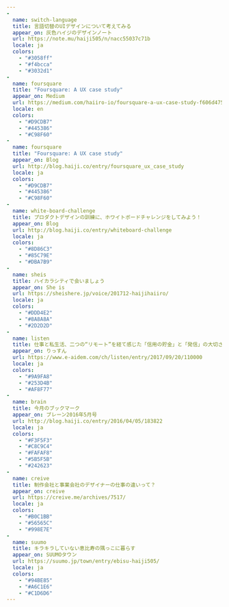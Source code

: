 ```yaml
---
-
  name: switch-language
  title: 言語切替のUIデザインについて考えてみる
  appear_on: 灰色ハイジのデザインノート
  url: https://note.mu/haiji505/n/nacc55037c71b
  locale: ja
  colors:
    - "#3058ff"
    - "#f4bcca"
    - "#3032d1"
-
  name: foursquare
  title: "Foursquare: A UX case study"
  appear_on: Medium
  url: https://medium.com/haiiro-io/foursquare-a-ux-case-study-f606d4757d9b
  locale: en
  colors:
    - "#D9CDB7"
    - "#445386"
    - "#C98F60"
-
  name: foursquare
  title: "Foursquare: A UX case study"
  appear_on: Blog
  url: http://blog.haiji.co/entry/foursquare_ux_case_study
  locale: ja
  colors:
    - "#D9CDB7"
    - "#445386"
    - "#C98F60"
-
  name: white-board-challenge
  title: プロダクトデザインの訓練に、ホワイトボードチャレンジをしてみよう！
  appear_on: Blog
  url: http://blog.haiji.co/entry/whiteboard-challenge
  locale: ja
  colors:
    - "#8D86C3"
    - "#85C79E"
    - "#DBA7B9"
-
  name: sheis
  title: ハイカラシティで会いましょう
  appear_on: She is
  url: https://sheishere.jp/voice/201712-haijihaiiro/
  locale: ja
  colors:
    - "#DDD4E2"
    - "#8A8A8A"
    - "#2D2D2D"
-
  name: listen
  title: 仕事と私生活、二つの“リモート”を経て感じた「信用の貯金」と「発信」の大切さ
  appear_on: りっすん
  url: https://www.e-aidem.com/ch/listen/entry/2017/09/20/110000
  locale: ja
  colors:
    - "#9A9FA8"
    - "#253D4B"
    - "#AF8F77"
-
  name: brain
  title: 今月のブックマーク
  appear_on: ブレーン2016年5月号
  url: http://blog.haiji.co/entry/2016/04/05/183822
  locale: ja
  colors:
    - "#F3F5F3"
    - "#C8C9C4"
    - "#FAFAF8"
    - "#5B5F5B"
    - "#242623"
-
  name: creive
  title: 制作会社と事業会社のデザイナーの仕事の違いって？
  appear_on: creive
  url: https://creive.me/archives/7517/
  locale: ja
  colors:
    - "#B0C1BB"
    - "#56565C"
    - "#998E7E"
-
  name: suumo
  title: キラキラしていない恵比寿の隅っこに暮らす
  appear_on: SUUMOタウン
  url: https://suumo.jp/town/entry/ebisu-haiji505/
  locale: ja
  colors:
    - "#94BE85"
    - "#A6C1E6"
    - "#C1D6D6"
---
```

